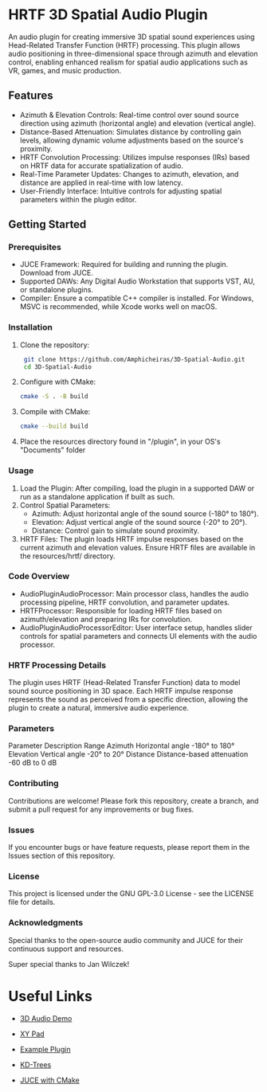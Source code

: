 # HRTF 3D Spatial Audio Plugin

An audio plugin for creating immersive 3D spatial sound experiences using Head-Related Transfer Function (HRTF) processing. This plugin allows audio positioning in three-dimensional space through azimuth and elevation control, enabling enhanced realism for spatial audio applications such as VR, games, and music production.

## Features

- Azimuth & Elevation Controls: Real-time control over sound source direction using azimuth (horizontal angle) and elevation (vertical angle).
- Distance-Based Attenuation: Simulates distance by controlling gain levels, allowing dynamic volume adjustments based on the source's proximity.
- HRTF Convolution Processing: Utilizes impulse responses (IRs) based on HRTF data for accurate spatialization of audio.
- Real-Time Parameter Updates: Changes to azimuth, elevation, and distance are applied in real-time with low latency.
- User-Friendly Interface: Intuitive controls for adjusting spatial parameters within the plugin editor.

## Getting Started
### Prerequisites

- JUCE Framework: Required for building and running the plugin. Download from JUCE.
- Supported DAWs: Any Digital Audio Workstation that supports VST, AU, or standalone plugins.
- Compiler: Ensure a compatible C++ compiler is installed. For Windows, MSVC is recommended, while Xcode works well on macOS.

### Installation

1. Clone the repository:
    ```sh
     git clone https://github.com/Amphicheiras/3D-Spatial-Audio.git
     cd 3D-Spatial-Audio 
    ```

2. Configure with CMake:
   ```sh
   cmake -S . -B build
   ```

3. Compile with CMake:
   ```sh
   cmake --build build
   ```
4. Place the resources directory found in "/plugin", in your OS's "Documents" folder

### Usage

1. Load the Plugin:
   After compiling, load the plugin in a supported DAW or run as a standalone application if built as such.
2. Control Spatial Parameters:
   - Azimuth: Adjust horizontal angle of the sound source (-180° to 180°).
   - Elevation: Adjust vertical angle of the sound source (-20° to 20°).
   - Distance: Control gain to simulate sound proximity.
3. HRTF Files:
   The plugin loads HRTF impulse responses based on the current azimuth and elevation values. Ensure HRTF files are available in the resources/hrtf/ directory.

### Code Overview

- AudioPluginAudioProcessor: Main processor class, handles the audio processing pipeline, HRTF convolution, and parameter updates.
- HRTFProcessor: Responsible for loading HRTF files based on azimuth/elevation and preparing IRs for convolution.
- AudioPluginAudioProcessorEditor: User interface setup, handles slider controls for spatial parameters and connects UI elements with the audio processor.

### HRTF Processing Details

The plugin uses HRTF (Head-Related Transfer Function) data to model sound source positioning in 3D space. Each HRTF impulse response represents the sound as perceived from a specific direction, allowing the plugin to create a natural, immersive audio experience.

### Parameters
Parameter	Description	Range
Azimuth	Horizontal angle	-180° to 180°
Elevation	Vertical angle	-20° to 20°
Distance	Distance-based attenuation	-60 dB to 0 dB

### Contributing

Contributions are welcome! Please fork this repository, create a branch, and submit a pull request for any improvements or bug fixes.

### Issues

If you encounter bugs or have feature requests, please report them in the Issues section of this repository.

### License

This project is licensed under the GNU GPL-3.0 License - see the LICENSE file for details.

### Acknowledgments

Special thanks to the open-source audio community and JUCE for their continuous support and resources.

Super special thanks to Jan Wilczek!

# Useful Links
- [3D Audio Demo](https://www.youtube.com/watch?v=a4mpK_2koR4&t=425s)

- [XY Pad](https://www.youtube.com/watch?v=6aRu9RKkx8E)

- [Example Plugin](https://www.youtube.com/watch?time_continue=50&v=BuyEh67dDNs&embeds_referring_euri=https%3A%2F%2Fwww.google.com%2F&source_ve_path=MjM4NTE)

- [KD-Trees](https://en.wikipedia.org/wiki/K-d_tree)

- [JUCE with CMake](https://www.youtube.com/watch?v=Uq7Hwt18s3s)
